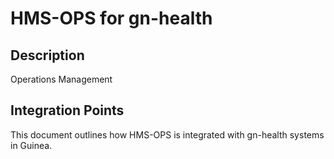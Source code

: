 # HMS-OPS for gn-health

## Description

Operations Management

## Integration Points

This document outlines how HMS-OPS is integrated with gn-health systems in Guinea.
